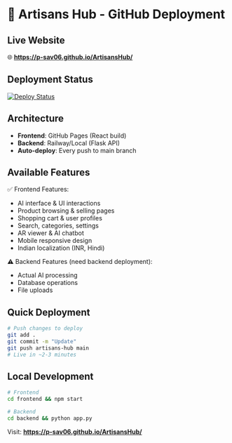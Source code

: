 # 🚀 Artisans Hub - GitHub Deployment

## Live Website
🌐 **https://p-sav06.github.io/ArtisansHub/**

## Deployment Status
[![Deploy Status](https://github.com/P-SAV06/ArtisansHub/actions/workflows/deploy.yml/badge.svg)](https://github.com/P-SAV06/ArtisansHub/actions/workflows/deploy.yml)

## Architecture
- **Frontend**: GitHub Pages (React build)
- **Backend**: Railway/Local (Flask API)
- **Auto-deploy**: Every push to main branch

## Available Features
✅ Frontend Features:
- AI interface & UI interactions
- Product browsing & selling pages
- Shopping cart & user profiles
- Search, categories, settings
- AR viewer & AI chatbot
- Mobile responsive design
- Indian localization (INR, Hindi)

⚠️ Backend Features (need backend deployment):
- Actual AI processing
- Database operations
- File uploads

## Quick Deployment
```bash
# Push changes to deploy
git add .
git commit -m "Update"
git push artisans-hub main
# Live in ~2-3 minutes
```

## Local Development
```bash
# Frontend
cd frontend && npm start

# Backend  
cd backend && python app.py
```

Visit: **https://p-sav06.github.io/ArtisansHub/**